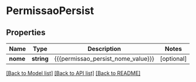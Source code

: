 # PermissaoPersist

## Properties
Name | Type | Description | Notes
------------ | ------------- | ------------- | -------------
**nome** | **string** | {{{permissao_persist_nome_value}}} | [optional] 

[[Back to Model list]](../README.md#documentation-for-models) [[Back to API list]](../README.md#documentation-for-api-endpoints) [[Back to README]](../README.md)


